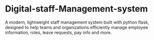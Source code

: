 # Digital-staff-Management-system
A modern, lightweight staff management system built with python flask, designed to help teams and organizations efficiently manage employee information, roles, leave requests, pay info and more.
